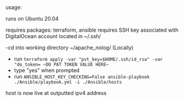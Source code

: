usage:

runs on Ubuntu 20.04

requires packages: terraform, ansible
requires SSH key associated with DigitalOcean account located in ~/.ssh/

-cd into working directory ~/apache_nolog/ (Locally)
- run `terraform apply -var "pvt_key=$HOME/.ssh/id_rsa" -var "do_token= ~DO PAT TOKEN VALUE HERE~ `
- type "yes" when prompted
- run `ANSIBLE_HOST_KEY_CHECKING=False ansible-playbook ./Ansible/playbook.yml -i ./Ansible/hosts`


host is now live at outputted ipv4 address
